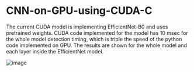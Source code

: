 # CNN-on-GPU-using-CUDA-C

The current CUDA model is implementing EfficientNet-B0 and uses pretrained weights. CUDA code implemented for the model has 10 msec for the whole model detection timing, which is triple the speed of the python code implemented on GPU. The results are shown for the whole model and each layer inside the EfficientNet model.

 
![image](https://drive.google.com/uc?export=view&id=1iHwm-wSoOsgkrVpXsEOD6N-hwQCUJnja)
